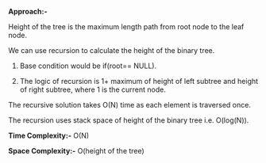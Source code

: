 **Approach:-**

Height of the tree is the maximum length path from root node to the leaf node.

We can use recursion to calculate the height of the binary tree.

1. Base condition would be if(root== NULL).

2. The logic of recursion is 1+ maximum of height of left subtree and height of right subtree, where 1 is the current node.


The recursive solution takes O(N) time as each element is traversed once.

The recursion uses stack space of height of the binary tree i.e. O(log(N)).

**Time Complexity:-** O(N)

**Space Complexity:-** O(height of the tree)
